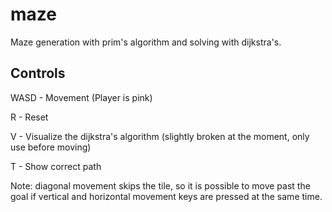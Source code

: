 # maze
 Maze generation with prim's algorithm and solving with dijkstra's.

## Controls
 WASD - Movement (Player is pink)

 R - Reset

 V - Visualize the dijkstra's algorithm (slightly broken at the moment, only use before moving)

 T - Show correct path

Note: diagonal movement skips the tile, so it is possible to move past the goal if vertical and horizontal movement keys are pressed at the same time.
